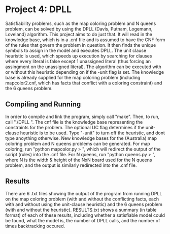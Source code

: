 # Project 4: DPLL
Satisfiability problems, such as the map coloring problem and N queens problem, 
can be solved by using the DPLL (Davis, Putnam, Logemann, Loveland) algorithm. This
project aims to do just that. It will read in the knowledge base, which is in a .cnf
file and is assumed to have the CNF form of the rules that govern the problem in question.
It then finds the unique symbols to assign in the model and executes DPLL. The unit
clause heuristic is used, which speeds up execution by searching for clauses where
every literal is false except 1 unassigned literal (thus forcing an assingment on the
unassigned literal). The algorithm can be executed with or without this heuristic
depending on if the -unit flag is set. The knowledge base is already supplied for 
the map coloring problem (including mapcolor2.cnf, which has facts that conflict with
a coloring constraint) and the 6 queens problem.

## Compiling and Running
In order to compile and link the program, simply call "make". Then, to run, call
"./DPLL <cnf file> <optional UC flag>". The cnf file is the knowledge base representing
the constraints for the problem. The optional UC flag determines if the unit-clause
heuristic is to be used. Type "-unit" to turn off the heuristic, and dont type
anoything otherwise. New knowledge bases for the (Australia) map coloring problem
and N queens problems can be generated. For map coloring, run "python mapcolor.py > <cnf file>",
which will redirect the output of the script (rules) into the .cnf file. For N queens,
run "python queens.py <N> > <cnf file>", where N is the width & height of the NxN board
used for the N queens problem, and the output is similarly redirected into the .cnf file.

## Results
There are 6 .txt files showing the output of the program from running DPLL on the 
map coloring problem (with and without the conflicting facts, each with and without
using the unit-clause heuristic) and the 6 queens problem (with and without the heuristic).
RESULTS.txt shows a summary (in table format) of each of these results, including whether
a satisfiable model could be found, what the model is, the number of DPLL calls, and the
number of times backtracking occured.
